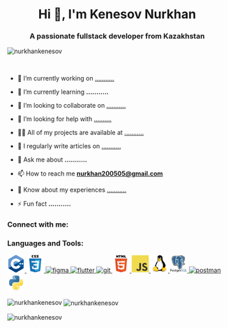 <h1 align="center">Hi 👋, I'm Kenesov Nurkhan</h1>
<h3 align="center">A passionate fullstack developer from Kazakhstan</h3>

<p align="left"> <img src="https://komarev.com/ghpvc/?username=nurkhankenesov&label=Profile%20views&color=0e75b6&style=flat" alt="nurkhankenesov" /> </p>

<p align="left"> <a href="https://twitter.com/" target="blank"><img src="https://img.shields.io/twitter/follow/?logo=twitter&style=for-the-badge" alt="" /></a> </p>

- 🔭 I’m currently working on [...........](.........)

- 🌱 I’m currently learning **...........**

- 👯 I’m looking to collaborate on [...........](..........)

- 🤝 I’m looking for help with [..........](...........)

- 👨‍💻 All of my projects are available at [...........](...........)

- 📝 I regularly write articles on [...........](...........)

- 💬 Ask me about **...........**

- 📫 How to reach me **nurkhan200505@gmail.com**

- 📄 Know about my experiences [...........](...........)

- ⚡ Fun fact **...........**

<h3 align="left">Connect with me:</h3>
<p align="left">
</p>

<h3 align="left">Languages and Tools:</h3>
<p align="left"> <a href="https://www.w3schools.com/cpp/" target="_blank" rel="noreferrer"> <img src="https://raw.githubusercontent.com/devicons/devicon/master/icons/cplusplus/cplusplus-original.svg" alt="cplusplus" width="40" height="40"/> </a> <a href="https://www.w3schools.com/css/" target="_blank" rel="noreferrer"> <img src="https://raw.githubusercontent.com/devicons/devicon/master/icons/css3/css3-original-wordmark.svg" alt="css3" width="40" height="40"/> </a> <a href="https://www.figma.com/" target="_blank" rel="noreferrer"> <img src="https://www.vectorlogo.zone/logos/figma/figma-icon.svg" alt="figma" width="40" height="40"/> </a> <a href="https://flutter.dev" target="_blank" rel="noreferrer"> <img src="https://www.vectorlogo.zone/logos/flutterio/flutterio-icon.svg" alt="flutter" width="40" height="40"/> </a> <a href="https://git-scm.com/" target="_blank" rel="noreferrer"> <img src="https://www.vectorlogo.zone/logos/git-scm/git-scm-icon.svg" alt="git" width="40" height="40"/> </a> <a href="https://www.w3.org/html/" target="_blank" rel="noreferrer"> <img src="https://raw.githubusercontent.com/devicons/devicon/master/icons/html5/html5-original-wordmark.svg" alt="html5" width="40" height="40"/> </a> <a href="https://developer.mozilla.org/en-US/docs/Web/JavaScript" target="_blank" rel="noreferrer"> <img src="https://raw.githubusercontent.com/devicons/devicon/master/icons/javascript/javascript-original.svg" alt="javascript" width="40" height="40"/> </a> <a href="https://www.linux.org/" target="_blank" rel="noreferrer"> <img src="https://raw.githubusercontent.com/devicons/devicon/master/icons/linux/linux-original.svg" alt="linux" width="40" height="40"/> </a> <a href="https://www.postgresql.org" target="_blank" rel="noreferrer"> <img src="https://raw.githubusercontent.com/devicons/devicon/master/icons/postgresql/postgresql-original-wordmark.svg" alt="postgresql" width="40" height="40"/> </a> <a href="https://postman.com" target="_blank" rel="noreferrer"> <img src="https://www.vectorlogo.zone/logos/getpostman/getpostman-icon.svg" alt="postman" width="40" height="40"/> </a> <a href="https://www.python.org" target="_blank" rel="noreferrer"> <img src="https://raw.githubusercontent.com/devicons/devicon/master/icons/python/python-original.svg" alt="python" width="40" height="40"/> </a> </p>

<p><img align="left" src="https://github-readme-stats.vercel.app/api/top-langs?username=nurkhankenesov&show_icons=true&locale=en&layout=compact" alt="nurkhankenesov" /></p>

<p>&nbsp;<img align="center" src="https://github-readme-stats.vercel.app/api?username=nurkhankenesov&show_icons=true&locale=en" alt="nurkhankenesov" /></p>

<p><img align="center" src="https://github-readme-streak-stats.herokuapp.com/?user=nurkhankenesov&" alt="nurkhankenesov" /></p>

